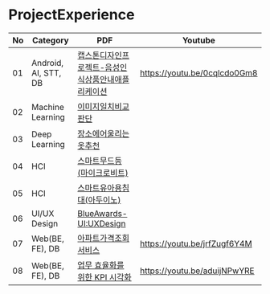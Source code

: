 # ProjectExperience

| No   | Category             | PDF                                      | Youtube                      |
| ---- | -------------------- | ---------------------------------------- | ---------------------------- |
| 01   | Android, AI, STT, DB | [캡스톤디자인프로젝트-음성인식상품안내애플리케이션](https://github.com/sy0227/ProjectExperience/blob/main/01.%EC%BA%A1%EC%8A%A4%ED%86%A4%EB%94%94%EC%9E%90%EC%9D%B8%ED%94%84%EB%A1%9C%EC%A0%9D%ED%8A%B8-%EC%9D%8C%EC%84%B1%EC%9D%B8%EC%8B%9D%EC%83%81%ED%92%88%EC%95%88%EB%82%B4%EC%95%A0%ED%94%8C%EB%A6%AC%EC%BC%80%EC%9D%B4%EC%85%98.pdf  "pdf 01 link") | https://youtu.be/0cqlcdo0Gm8 |
| 02   | Machine Learning     | [이미지일치비교판단](https://github.com/sy0227/ProjectExperience/blob/main/02.ML-%EC%9D%B4%EB%AF%B8%EC%A7%80%EC%9D%BC%EC%B9%98%EB%B9%84%EA%B5%90%ED%8C%90%EB%8B%A8.pdf "pdf 02 link") |                              |
| 03   | Deep Learning        | [장소에어울리는옷추천](https://github.com/sy0227/ProjectExperience/blob/main/03.DL-%EC%9E%A5%EC%86%8C%EC%97%90%EC%96%B4%EC%9A%B8%EB%A6%AC%EB%8A%94%EC%98%B7%EC%B6%94%EC%B2%9C.pdf "pdf 03 link") |                              |
| 04   | HCI                  | [스마트무드등(마이크로비트)](https://github.com/sy0227/ProjectExperience/blob/main/04.HCI-%EC%8A%A4%EB%A7%88%ED%8A%B8%EB%AC%B4%EB%93%9C%EB%93%B1(%EB%A7%88%EC%9D%B4%ED%81%AC%EB%A1%9C%EB%B9%84%ED%8A%B8).pdf "pdf 04 link") |                              |
| 05   | HCI                  | [스마트유아용침대(아두이노)](https://github.com/sy0227/ProjectExperience/blob/main/05.HCI-%EC%8A%A4%EB%A7%88%ED%8A%B8%EC%9C%A0%EC%95%84%EC%9A%A9%EC%B9%A8%EB%8C%80(%EC%95%84%EB%91%90%EC%9D%B4%EB%85%B8).pdf "pdf 05 link") |                              |
| 06   | UI/UX Design         | [BlueAwards-UI:UXDesign](https://github.com/sy0227/ProjectExperience/blob/main/06.BlueAwards-UI:UXDesign.pdf "pdf 06 link") |                              |
| 07   | Web(BE, FE), DB      | [아파트가격조회서비스](https://github.com/sy0227/ProjectExperience/blob/main/07.Web-%EC%95%84%ED%8C%8C%ED%8A%B8%EA%B0%80%EA%B2%A9%EC%A1%B0%ED%9A%8C%EC%84%9C%EB%B9%84%EC%8A%A4.pdf "pdf 07 link") | https://youtu.be/jrfZugf6Y4M |
| 08   | Web(BE, FE), DB      | [업무 효율화를 위한 KPI 시각화](https://github.com/sy0227/ProjectExperience/blob/main/08.%E1%84%8B%E1%85%A5%E1%86%B8%E1%84%86%E1%85%AE%E1%84%92%E1%85%AD%E1%84%8B%E1%85%B2%E1%86%AF%E1%84%92%E1%85%AA%E1%84%85%E1%85%B3%E1%86%AF%E1%84%8B%E1%85%B1%E1%84%92%E1%85%A1%E1%86%ABKPI%E1%84%89%E1%85%B5%E1%84%80%E1%85%A1%E1%86%A8%E1%84%92%E1%85%AA.pdf "pdf 08 link") | https://youtu.be/aduijNPwYRE |









